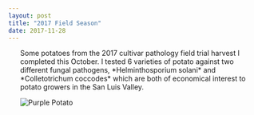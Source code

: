 ```yaml
---
layout: post
title: "2017 Field Season"
date: 2017-11-28
---
```

<ul class="posts">
Some potatoes from the 2017 cultivar pathology field trial harvest I completed this October. I tested 6 varieties of potato against two different fungal pathogens, *Helminthosporium solani* and *Colletotrichum coccodes* which are both of economical interest to potato growers in the San Luis Valley.


![Purple Potato](/_posts/IMG_2209.jpg)
</ul>
